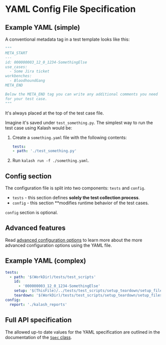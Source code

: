 # YAML Config File Specification

[YAML Spec]: #yaml-config-file-specification
[Kalash Spec From Code]: #kalash.config.Spec

## Example YAML (simple)

A conventional metadata tag in a test template looks like this:

```python
"""
META_START
---
id: 000000003_12_0_1234-SomethingElse 
use_cases:
  - Some Jira ticket
workbenches:
  - BloodhoundGang
META_END

Below the META_END tag you can write any additional comments you need
for your test case.
"""
```

It's always placed at the top of the test case file.

Imagine it's saved under `test_something.py`. The simplest way to run the test case using Kalash would be:

1. Create a `something.yaml` file with the following contents:

    ```yaml
    tests:
    - path: './test_something.py'
    ```

2. Run `kalash run -f ./something.yaml`.

## Config section

The configuration file is split into two components: `tests` and `config`.

* `tests` - this section defines **solely the test collection process**.
* `config` - this section **modifies runtime behavior of the test cases.

`config` section is optional.

## Advanced features

Read [advanced configuration options](advanced_config.md#base-directory-resolution-in-config-files) to learn more about the more advanced configuration options using the YAML file.

## Example YAML (complex)

```yaml
tests:
  - path: '$(WorkDir)/tests/test_scripts'
    id:
      - '000000003_12_0_1234-SomethingElse'
    setup: '$(ThisFile)/../tests/test_scripts/setup_teardown/setup_files/setup.py'
    teardown: '$(WorkDir)/tests/test_scripts/setup_teardown/setup_files/teardown.py'
config:
  report: './kalash_reports'
```

## Full API specification

The allowed up-to date values for the YAML specification are outlined in the documentation of the [`Spec` class][Kalash Spec From Code].
